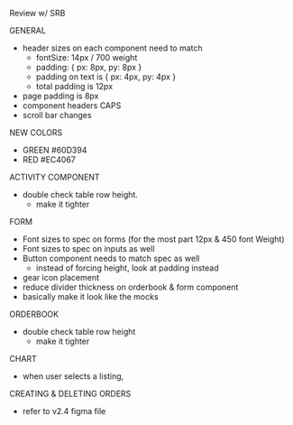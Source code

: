 Review w/ SRB

GENERAL

- header sizes on each component need to match
  - fontSize: 14px / 700 weight
  - padding: { px: 8px, py: 8px }
  - padding on text is { px: 4px, py: 4px }
  - total padding is 12px
- page padding is 8px
- component headers CAPS
- scroll bar changes

NEW COLORS

- GREEN #60D394
- RED #EC4067

ACTIVITY COMPONENT

- double check table row height.
  - make it tighter

FORM

- Font sizes to spec on forms (for the most part 12px & 450 font Weight)
- Font sizes to spec on inputs as well
- Button component needs to match spec as well
  - instead of forcing height, look at padding instead
- gear icon placement
- reduce divider thickness on orderbook & form component
- basically make it look like the mocks

ORDERBOOK

- double check table row height
  - make it tighter

CHART

- when user selects a listing,

CREATING & DELETING ORDERS

- refer to v2.4 figma file
